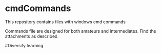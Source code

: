 # cmdCommands
This repository contains files with windows cmd commands

Commands file are designed for both amateurs and intermediates. Find the attachments as described.

#Diversify learning
